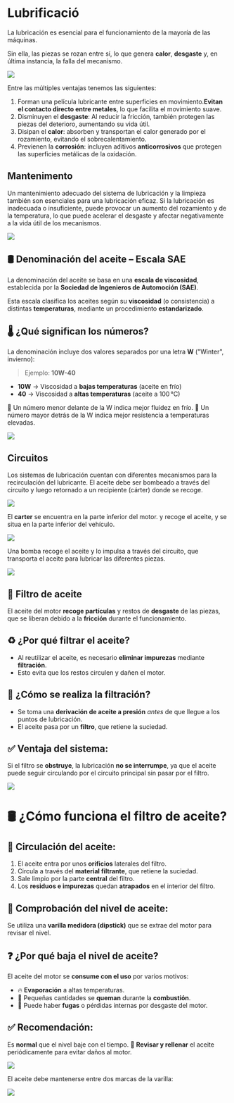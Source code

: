 # Lubrificació

La lubricación es esencial para el funcionamiento de la mayoría de las máquinas.

Sin ella, las piezas se rozan entre sí, lo que genera **calor**, **desgaste** y, en última instancia, la falla del mecanismo.

<img src="media/image57.png" id="image57">

Entre las múltiples ventajas tenemos las siguientes:

1. Forman una película lubricante entre superficies en movimiento.**Evitan el contacto directo entre metales**,
   lo que facilita el movimiento suave.
2. Disminuyen el **desgaste**: Al reducir la fricción, también protegen las piezas del deterioro, aumentando su vida útil.
3. Disipan el **calor**: absorben y transportan el calor generado por el rozamiento, evitando el sobrecalentamiento.
4. Previenen la **corrosión**: incluyen aditivos **anticorrosivos** que protegen las superficies metálicas
   de la oxidación.

## Mantenimento

Un mantenimiento adecuado del sistema de lubricación y la limpieza también son esenciales para una lubricación eficaz. Si la lubricación es inadecuada o insuficiente, puede provocar un aumento del rozamiento y de la temperatura, lo que puede acelerar el desgaste y afectar negativamente a la vida útil de los mecanismos.

<img src="media/image58.png" id="image58">

## 🛢️ Denominación del aceite – Escala SAE

La denominación del aceite se basa en una **escala de viscosidad**,
establecida por la **Sociedad de Ingenieros de Automoción (SAE)**.

Esta escala clasifica los aceites según su **viscosidad** (o consistencia)
a distintas **temperaturas**, mediante un procedimiento **estandarizado**.

## 🌡️ ¿Qué significan los números?

La denominación incluye dos valores separados por una letra **W** ("Winter", invierno):

> Ejemplo: **10W-40**

- **10W** → Viscosidad a **bajas temperaturas** (aceite en frío)
- **40** → Viscosidad a **altas temperaturas** (aceite a 100 °C)

📌 Un número menor delante de la W indica mejor fluidez en frío.
📌 Un número mayor detrás de la W indica mejor resistencia a temperaturas elevadas.

![](img/2023-12-08-15-42-25.png)

## Circuitos

Los sistemas de lubricación cuentan con diferentes mecanismos para la recirculación del lubricante. El aceite debe ser bombeado a través del circuito y luego retornado a un recipiente (cárter) donde se recoge.

<img src="media/image60.png" id="image60">

El **carter** se encuentra en la parte inferior del motor. y recoge el aceite,
y se situa en la parte inferior del vehículo.

![](img/2023-12-08-15-41-52.png)

Una bomba recoge el aceite y lo impulsa a través del circuito, que transporta
el aceite para lubricar las diferentes piezas.

![](img/bombaaceite.gif)

## 🧽 Filtro de aceite

El aceite del motor **recoge partículas** y restos de **desgaste** de las piezas,
que se liberan debido a la **fricción** durante el funcionamiento.

## ♻️ ¿Por qué filtrar el aceite?

- Al reutilizar el aceite, es necesario **eliminar impurezas** mediante **filtración**.
- Esto evita que los restos circulen y dañen el motor.

## 🔄 ¿Cómo se realiza la filtración?

- Se toma una **derivación de aceite a presión** _antes_ de que llegue a los puntos de lubricación.
- El aceite pasa por un **filtro**, que retiene la suciedad.

## ✅ Ventaja del sistema:

Si el filtro se **obstruye**, la lubricación **no se interrumpe**,
ya que el aceite puede seguir circulando por el circuito principal sin pasar por el filtro.

<img src="media/image61.png" id="image61">

# 🛢️ ¿Cómo funciona el filtro de aceite?

## 🔄 Circulación del aceite:

1. El aceite entra por unos **orificios** laterales del filtro.
2. Circula a través del **material filtrante**, que retiene la suciedad.
3. Sale limpio por la parte **central** del filtro.
4. Los **residuos e impurezas** quedan **atrapados** en el interior del filtro.

## 📏 Comprobación del nivel de aceite:

Se utiliza una **varilla medidora (dipstick)** que se extrae del motor para revisar el nivel.

## ❓ ¿Por qué baja el nivel de aceite?

El aceite del motor se **consume con el uso** por varios motivos:

- 🔥 **Evaporación** a altas temperaturas.
- 💨 Pequeñas cantidades se **queman** durante la **combustión**.
- 🔧 Puede haber **fugas** o pérdidas internas por desgaste del motor.

## ✅ Recomendación:

Es **normal** que el nivel baje con el tiempo.
🔁 **Revisar y rellenar** el aceite periódicamente para evitar daños al motor.

![](img/2025-05-14-12-52-03.png)

El aceite debe mantenerse entre dos marcas de la varilla:

![](img/2025-05-14-12-52-31.png)

